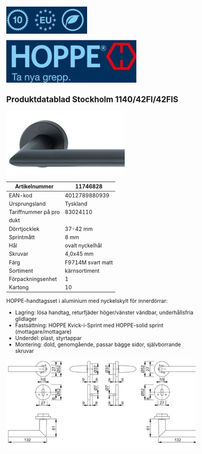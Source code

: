 ![](_page_0_Picture_0.jpeg)

![](_page_0_Picture_1.jpeg)

## Produktdatablad Stockholm 1140/42FI/42FIS

![](_page_0_Picture_4.jpeg)

| Artikelnummer       | 11746828          |
|---------------------|-------------------|
| EAN-kod             | 4012789880939     |
| Ursprungsland       | Tyskland          |
| Tariffnummer på pro | 83024110          |
| dukt                |                   |
| Dörrtjocklek        | 37-42 mm          |
| Sprintmått          | 8 mm              |
| Hål                 | ovalt nyckelhål   |
| Skruvar             | 4,0x45 mm         |
| Färg                | F9714M svart matt |
| Sortiment           | kärnsortiment     |
| Förpackningsenhet   | 1                 |
| Kartong             | 10                |

HOPPE-handtagsset i aluminium med nyckelskylt för innerdörrar:

- Lagring: lösa handtag, returfjäder höger/vänster vändbar, underhållsfria glidlager
- Fastsättning: HOPPE Kvick-i-Sprint med HOPPE-solid sprint (mottagare/mottagare)
- Underdel: plast, styrtappar
- Montering: dold, genomgående, passar bägge sidor, självborrande skruvar

![](_page_0_Figure_12.jpeg)
